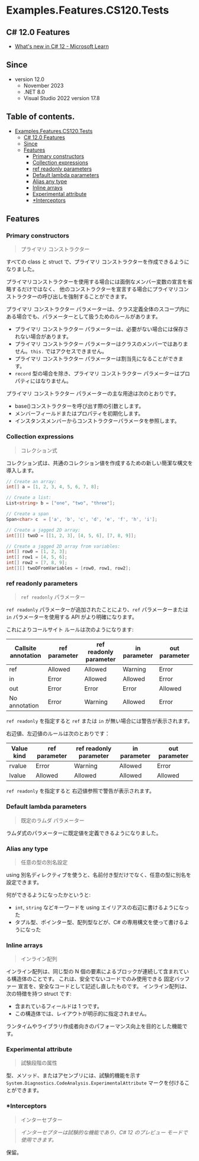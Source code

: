 # Examples.Features.CS120.Tests

## C# 12.0 Features

* [What's new in C# 12 - Microsoft Learn](https://learn.microsoft.com/ja-jp/dotnet/csharp/whats-new/csharp-12)

## Since

- version 12.0
  - November 2023
  - .NET 8.0
  - Visual Studio 2022 version 17.8

## Table of contents. <!-- omit in toc -->

- [Examples.Features.CS120.Tests](#examplesfeaturescs120tests)
  - [C# 12.0 Features](#c-120-features)
  - [Since](#since)
  - [Features](#features)
    - [Primary constructors](#primary-constructors)
    - [Collection expressions](#collection-expressions)
    - [ref readonly parameters](#ref-readonly-parameters)
    - [Default lambda parameters](#default-lambda-parameters)
    - [Alias any type](#alias-any-type)
    - [Inline arrays](#inline-arrays)
    - [Experimental attribute](#experimental-attribute)
    - [\*Interceptors](#interceptors)

## Features

### Primary constructors

> プライマリ コンストラクター

すべての class と struct で、プライマリ コンストラクターを作成できるようになりました。

プライマリコンストラクターを使用する場合には面倒なメンバー変数の宣言を省略するだけではなく、
他のコンストラクターを宣言する場合にプライマリコンストラクターの呼び出しを強制することができます。

プライマリ コンストラクター パラメーターは、クラス定義全体のスコープ内にある場合でも、パラメーターとして扱うためのルールがあります。

- プライマリ コンストラクター パラメーターは、必要がない場合には保存されない場合があります。
- プライマリ コンストラクター パラメーターはクラスのメンバーではありません。`this.` ではアクセスできません。
- プライマリ コンストラクター パラメーターは割当先になることができます。
- `record` 型の場合を除き、プライマリ コンストラクター パラメーターはプロパティにはなりません。

プライマリ コンストラクター パラメーターの主な用途は次のとおりです。

- base()コンストラクターを呼び出す際の引数とします。
- メンバーフィールドまたはプロパティを初期化します。
- インスタンスメンバーからコンストラクターパラメータを参照します。


### Collection expressions

> コレクション式

コレクション式は、共通のコレクション値を作成するための新しい簡潔な構文を導入します。

```cs
// Create an array:
int[] a = [1, 2, 3, 4, 5, 6, 7, 8];

// Create a list:
List<string> b = ["one", "two", "three"];

// Create a span
Span<char> c  = ['a', 'b', 'c', 'd', 'e', 'f', 'h', 'i'];

// Create a jagged 2D array:
int[][] twoD = [[1, 2, 3], [4, 5, 6], [7, 8, 9]];

// Create a jagged 2D array from variables:
int[] row0 = [1, 2, 3];
int[] row1 = [4, 5, 6];
int[] row2 = [7, 8, 9];
int[][] twoDFromVariables = [row0, row1, row2];
```


### ref readonly parameters

> `ref readonly` パラメーター

`ref readonly` パラメーターが追加されたことにより、`ref` パラメーターまたは `in` パラメーターを使用する API がより明確になります。

これによりコールサイト ルールは次のようになります:

| Callsite annotation | ref parameter | ref readonly parameter | in parameter | out parameter |
| ------------------- | ------------- | ---------------------- | ------------ | ------------- |
| ref                 | Allowed       | Allowed                | Warning      | Error         |
| in                  | Error         | Allowed                | Allowed      | Error         |
| out                 | Error         | Error                  | Error        | Allowed       |
| No annotation       | Error         | Warning                | Allowed      | Error         |

`ref readonly` を指定すると `ref` または `in` が無い場合には警告が表示されます。

右辺値、左辺値のルールは次のとおりです：

| Value kind | ref parameter | ref readonly parameter | in parameter | out parameter |
| ---------- | ------------- | ---------------------- | ------------ | ------------- |
| rvalue     | Error         | Warning                | Allowed      | Error         |
| lvalue     | Allowed       | Allowed                | Allowed      | Allowed       |

`ref readonly` を指定すると 右辺値参照で警告が表示されます。


### Default lambda parameters

> 既定のラムダ パラメーター

ラムダ式のパラメーターに既定値を定義できるようになりました。


### Alias any type

> 任意の型の別名設定

using 別名ディレクティブを使うと、名前付き型だけでなく、任意の型に別名を設定できます。

何ができるようになったかというと:

- `int`, `string` などキーワードを using エイリアスの右辺に書けるようになった
- タプル型、ポインター型、配列型などが、C# の専用構文を使って書けるようになった


### Inline arrays

> インライン配列

インライン配列は、同じ型の N 個の要素によるブロックが連続して含まれている構造体のことです。 
これは、安全でないコードでのみ使用できる 固定バッファー 宣言を、安全なコードとして記述し直したものです。 
インライン配列は、 次の特徴を持つ struct です:

- 含まれているフィールドは 1 つです。
- この構造体では、レイアウトが明示的に指定されません。

ランタイムやライブラリ作成者向きのパフォーマンス向上を目的とした機能です。


### Experimental attribute

> 試験段階の属性

型、メソッド、またはアセンブリには、試験的機能を示す `System.Diagnostics.CodeAnalysis.ExperimentalAttribute` マークを付けることができます。

### *Interceptors

> インターセプター

> *インターセプターは試験的な機能であり、C# 12 のプレビュー モードで使用できます。*

保留。
